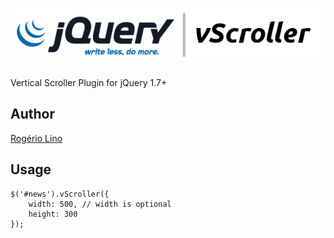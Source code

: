 
[![](https://github.com/rogeriolino/vscroller/raw/master/vscroller.png) ](http://dev.rogeriolino.com/js/vscroller.html "vScroller")
================================

Vertical Scroller Plugin for jQuery 1.7+


Author
---
[Rogério Lino](http://rogeriolino.com/)


Usage
---

    $('#news').vScroller({
        width: 500, // width is optional
        height: 300
    });
    
    
